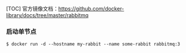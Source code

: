 [TOC]
官方镜像文档：https://github.com/docker-library/docs/tree/master/rabbitmq
### 启动单节点
```
$ docker run -d --hostname my-rabbit --name some-rabbit rabbitmq:3
```